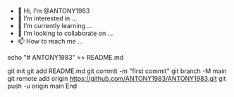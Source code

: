 - 👋 Hi, I’m @ANTONY1983
- 👀 I’m interested in ...
- 🌱 I’m currently learning ...
- 💞️ I’m looking to collaborate on ...
- 📫 How to reach me ...

<!---
ANTONY1983/ANTONY1983 is a ✨ special ✨ repository because its `README.md` (this file) appears on your GitHub profile.
You can click the Preview link to take a look at your changes.
--->echo "# ANTONY1983" >> README.md
git init
git add README.md
git commit -m "first commit"
git branch -M main
git remote add origin https://github.com/ANTONY1983/ANTONY1983.git
git push -u origin main
End


